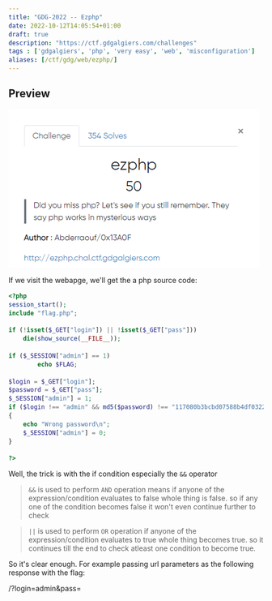 ```yaml
---
title: "GDG-2022 -- Ezphp"
date: 2022-10-12T14:05:54+01:00
draft: true
description: "https://ctf.gdgalgiers.com/challenges"
tags : ['gdgalgiers', 'php', 'very easy', 'web', 'misconfiguration']
aliases: [/ctf/gdg/web/ezphp/]
---
```


## Preview

![](https://github.com/0xWerz/CTF-writeups/blob/main/GDG-Algiers-2022/web/ezphp/img/pre.png?raw=true)


If we visit the webapge, we'll get the a php source code:

```php
<?php
session_start();
include "flag.php";

if (!isset($_GET["login"]) || !isset($_GET["pass"]))
    die(show_source(__FILE__));

if ($_SESSION["admin"] == 1)
        echo $FLAG;

$login = $_GET["login"];
$password = $_GET["pass"];
$_SESSION["admin"] = 1;
if ($login !== "admin" && md5($password) !== "117080b3bcbd07588b4df032280f46a5")
{
    echo "Wrong password\n";
    $_SESSION["admin"] = 0;
}

?>
```

Well, the trick is with the if condition especially the `&&` operator 

> `&&` is used to perform `AND` operation means if anyone of the expression/condition evaluates to false whole thing is false.
so if any one of the condition becomes false it won't even continue further to check 


> `||` is used to perform `OR` operation if anyone of the expression/condition evaluates to true whole thing becomes true.
so it continues till the end to check atleast one condition to become true.

So it's clear enough. For example passing url parameters as the following response with the flag:

/?login=admin&pass=
